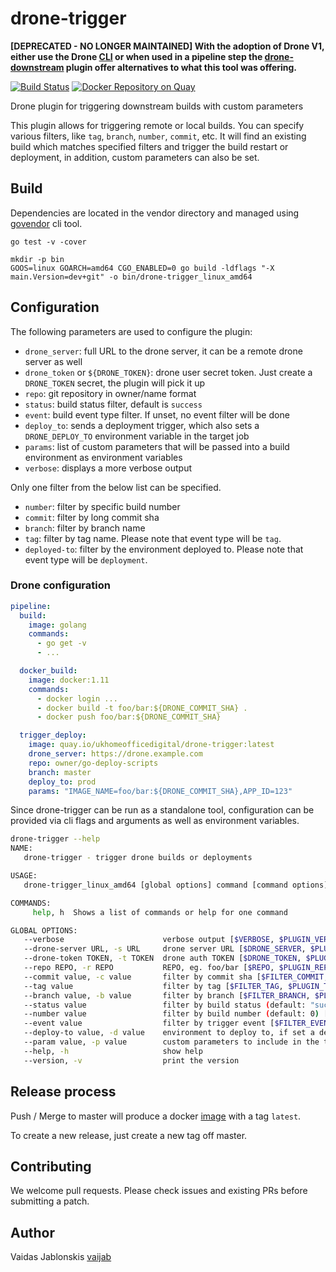 # drone-trigger

**[DEPRECATED - NO LONGER MAINTAINED] With the adoption of Drone V1, either use the Drone [CLI](https://docs.drone.io/cli/install/) or when used in a pipeline step the [drone-downstream](https://github.com/drone-plugins/drone-downstream) plugin offer alternatives to what this tool was offering.**

[![Build Status](https://travis-ci.org/UKHomeOffice/drone-trigger.svg?branch=master)](https://travis-ci.org/UKHomeOffice/drone-trigger) [![Docker Repository on Quay](https://quay.io/repository/ukhomeofficedigital/drone-trigger/status "Docker Repository on Quay")](https://quay.io/repository/ukhomeofficedigital/drone-trigger)

Drone plugin for triggering downstream builds with custom parameters

This plugin allows for triggering remote or local builds. You can specify
various filters, like `tag`, `branch`, `number`, `commit`, etc. It will find an
existing build which matches specified filters and trigger the build restart or
deployment, in addition, custom parameters can also be set.

## Build

Dependencies are located in the vendor directory and managed using
[govendor](https://github.com/kardianos/govendor) cli tool.

```
go test -v -cover

mkdir -p bin
GOOS=linux GOARCH=amd64 CGO_ENABLED=0 go build -ldflags "-X main.Version=dev+git" -o bin/drone-trigger_linux_amd64
```

## Configuration

The following parameters are used to configure the plugin:

- `drone_server`: full URL to the drone server, it can be a remote drone server as well
- `drone_token` or `${DRONE_TOKEN}`: drone user secret token. Just create a `DRONE_TOKEN` secret, the plugin will pick it up
- `repo`: git repository in owner/name format
- `status`: build status filter, default is `success`
- `event`: build event type filter. If unset, no event filter will be done
- `deploy_to`: sends a deployment trigger, which also sets a `DRONE_DEPLOY_TO` environment variable in the target job
- `params`: list of custom parameters that will be passed into a build environment as environment variables
- `verbose`: displays a more verbose output

Only one filter from the below list can be specified.
- `number`: filter by specific build number
- `commit`: filter by long commit sha
- `branch`: filter by branch name
- `tag`: filter by tag name. Please note that event type will be `tag`.
- `deployed-to`: filter by the environment deployed to. Please note that event type will be `deployment`.


### Drone configuration

```yaml
pipeline:
  build:
    image: golang
    commands:
      - go get -v
      - ...

  docker_build:
    image: docker:1.11
    commands:
      - docker login ...
      - docker build -t foo/bar:${DRONE_COMMIT_SHA} .
      - docker push foo/bar:${DRONE_COMMIT_SHA}

  trigger_deploy:
    image: quay.io/ukhomeofficedigital/drone-trigger:latest
    drone_server: https://drone.example.com
    repo: owner/go-deploy-scripts
    branch: master
    deploy_to: prod
    params: "IMAGE_NAME=foo/bar:${DRONE_COMMIT_SHA},APP_ID=123"
```


Since drone-trigger can be run as a standalone tool, configuration can be
provided via cli flags and arguments as well as environment variables.

```bash
drone-trigger --help
NAME:
   drone-trigger - trigger drone builds or deployments

USAGE:
   drone-trigger_linux_amd64 [global options] command [command options] [arguments...]

COMMANDS:
     help, h  Shows a list of commands or help for one command

GLOBAL OPTIONS:
   --verbose                      verbose output [$VERBOSE, $PLUGIN_VERBOSE]
   --drone-server URL, -s URL     drone server URL [$DRONE_SERVER, $PLUGIN_DRONE_SERVER]
   --drone-token TOKEN, -t TOKEN  drone auth TOKEN [$DRONE_TOKEN, $PLUGIN_DRONE_TOKEN]
   --repo REPO, -r REPO           REPO, eg. foo/bar [$REPO, $PLUGIN_REPO]
   --commit value, -c value       filter by commit sha [$FILTER_COMMIT, $PLUGIN_COMMIT]
   --tag value                    filter by tag [$FILTER_TAG, $PLUGIN_TAG]
   --branch value, -b value       filter by branch [$FILTER_BRANCH, $PLUGIN_BRANCH]
   --status value                 filter by build status (default: "success") [$FILTER_STATUS, $PLUGIN_STATUS]
   --number value                 filter by build number (default: 0) [$FILTER_NUMBER, $PLUGIN_NUMBER]
   --event value                  filter by trigger event [$FILTER_EVENT, $PLUGIN_EVENT]
   --deploy-to value, -d value    environment to deploy to, if set a deployment event will be triggered [$DEPLOY_TO, $PLUGIN_DEPLOY_TO]
   --param value, -p value        custom parameters to include in the trigger in KEY=value format [$PARAMS, $PLUGIN_PARAMS]
   --help, -h                     show help
   --version, -v                  print the version

```

## Release process

Push / Merge to master will produce a docker
[image](https://quay.io/repository/ukhomeofficedigital/drone-trigger?tab=tags) with a tag `latest`.

To create a new release, just create a new tag off master.

## Contributing

We welcome pull requests. Please check issues and existing PRs before submitting a patch.

## Author

Vaidas Jablonskis [vaijab](https://github.com/vaijab)

